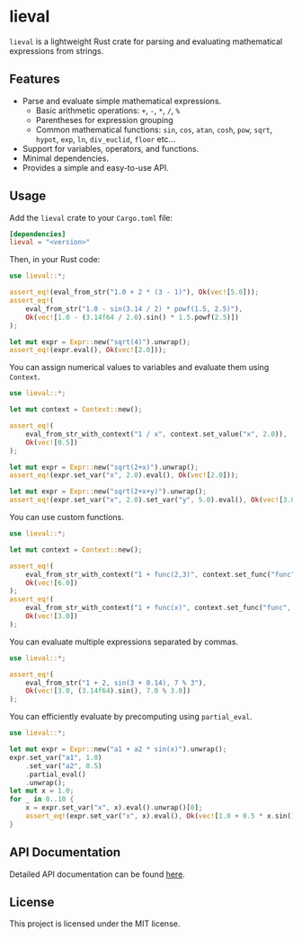 # lieval

`lieval` is a lightweight Rust crate for parsing and evaluating mathematical expressions from strings.

## Features

- Parse and evaluate simple mathematical expressions.
    - Basic arithmetic operations: `+`, `-`, `*`, `/`, `%`
    - Parentheses for expression grouping
    - Common mathematical functions: `sin`, `cos`, `atan`, `cosh`, `pow`, `sqrt`, `hypot`, `exp`, `ln`, `div_euclid`, `floor` etc...
- Support for variables, operators, and functions.
- Minimal dependencies.
- Provides a simple and easy-to-use API.

## Usage

Add the `lieval` crate to your `Cargo.toml` file:

```toml
[dependencies]
lieval = "<version>"
```

Then, in your Rust code:

```rust
use lieval::*;

assert_eq!(eval_from_str("1.0 + 2 * (3 - 1)"), Ok(vec![5.0]));
assert_eq!(
    eval_from_str("1.0 - sin(3.14 / 2) * powf(1.5, 2.5)"),
    Ok(vec![1.0 - (3.14f64 / 2.0).sin() * 1.5.powf(2.5)])
);

let mut expr = Expr::new("sqrt(4)").unwrap();
assert_eq!(expr.eval(), Ok(vec![2.0]));
```

You can assign numerical values to variables and evaluate them using `Context`.

```rust
use lieval::*;

let mut context = Context::new();

assert_eq!(
    eval_from_str_with_context("1 / x", context.set_value("x", 2.0)),
    Ok(vec![0.5])
);

let mut expr = Expr::new("sqrt(2+x)").unwrap();
assert_eq!(expr.set_var("x", 2.0).eval(), Ok(vec![2.0]));

let mut expr = Expr::new("sqrt(2+x+y)").unwrap();
assert_eq!(expr.set_var("x", 2.0).set_var("y", 5.0).eval(), Ok(vec![3.0]));
```

You can use custom functions.

```rust
use lieval::*;

let mut context = Context::new();

assert_eq!(
    eval_from_str_with_context("1 + func(2,3)", context.set_func("func", 2, |x| x[0] + x[1])),
    Ok(vec![6.0])
);
assert_eq!(
    eval_from_str_with_context("1 + func(x)", context.set_func("func", 1, |x| x[0] * 2.0).set_value("x", 1.0)),
    Ok(vec![3.0])
);
```

You can evaluate multiple expressions separated by commas.

```rust
use lieval::*;

assert_eq!(
    eval_from_str("1 + 2, sin(3 + 0.14), 7 % 3"), 
    Ok(vec![3.0, (3.14f64).sin(), 7.0 % 3.0])
);
```

You can efficiently evaluate by precomputing using `partial_eval`.

```rust
use lieval::*;

let mut expr = Expr::new("a1 + a2 * sin(x)").unwrap();
expr.set_var("a1", 1.0)
    .set_var("a2", 0.5)
    .partial_eval()
    .unwrap();
let mut x = 1.0;
for _ in 0..10 {
    x = expr.set_var("x", x).eval().unwrap()[0];
    assert_eq!(expr.set_var("x", x).eval(), Ok(vec![1.0 + 0.5 * x.sin()]));
}
```

## API Documentation

Detailed API documentation can be found [here](https://docs.rs/lieval).

## License

This project is licensed under the MIT license.